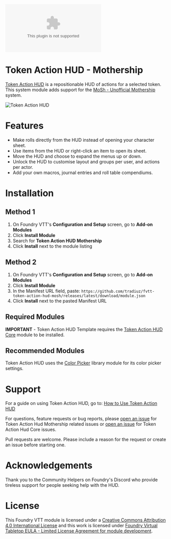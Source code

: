 ![Downloads](https://img.shields.io/github/downloads/tradiuz/fvtt-token-action-hud-mosh/latest/module.zip?color=2b82fc&label=DOWNLOADS&style=for-the-badge)

# Token Action HUD - Mothership

[Token Action HUD](https://foundryvtt.com/packages/token-action-hud-core) is a repositionable HUD of actions for a selected token.  This system module adds support for the [MoSh - Unofficial Mothership](https://foundryvtt.com/packages/mosh) system.

![Token Action HUD](.github/readme/token-action-hud.gif)

# Features

- Make rolls directly from the HUD instead of opening your character sheet.
- Use items from the HUD or right-click an item to open its sheet.
- Move the HUD and choose to expand the menus up or down.
- Unlock the HUD to customise layout and groups per user, and actions per actor.
- Add your own macros, journal entries and roll table compendiums.

# Installation

## Method 1

1. On Foundry VTT's **Configuration and Setup** screen, go to **Add-on Modules**
2. Click **Install Module**
3. Search for **Token Action HUD Mothership**
4. Click **Install** next to the module listing

## Method 2

1. On Foundry VTT's **Configuration and Setup** screen, go to **Add-on Modules**
2. Click **Install Module**
3. In the Manifest URL field, paste: `https://github.com/tradiuz/fvtt-token-action-hud-mosh/releases/latest/download/module.json`
4. Click **Install** next to the pasted Manifest URL

## Required Modules

**IMPORTANT** - Token Action HUD Template requires the [Token Action HUD Core](https://foundryvtt.com/packages/token-action-hud-core) module to be installed.

## Recommended Modules

Token Action HUD uses the [Color Picker](https://foundryvtt.com/packages/color-picker) library module for its color picker settings.

# Support

For a guide on using Token Action HUD, go to: [How to Use Token Action HUD](https://github.com/Larkinabout/fvtt-token-action-hud-core/wiki/How-to-Use-Token-Action-HUD)

For questions, feature requests or bug reports, please [open an issue](https://github.com/tradiuz/fvtt-token-action-hud-mosh/issues) for Token Action Hud Mothership related issues or [open an issue](https://github.com/Larkinabout/fvtt-token-action-hud-core/issues) for Token Action Hud Core issues.

Pull requests are welcome. Please include a reason for the request or create an issue before starting one.

# Acknowledgements

Thank you to the Community Helpers on Foundry's Discord who provide tireless support for people seeking help with the HUD.

# License

This Foundry VTT module is licensed under a [Creative Commons Attribution 4.0 International License](https://creativecommons.org/licenses/by/4.0/) and this work is licensed under [Foundry Virtual Tabletop EULA - Limited License Agreement for module development](https://foundryvtt.com/article/license/).
